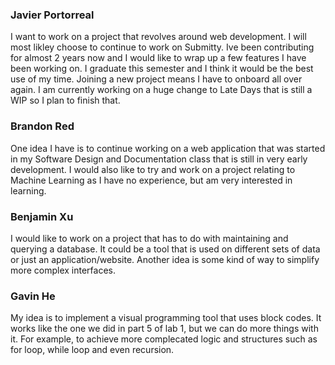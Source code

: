 ### Javier Portorreal

I want to work on a project that revolves around web development. I will most likley choose to continue to work on Submitty. Ive been contributing for almost 2 years now and I would like to wrap up a few features I have been working on. I graduate this semester and I think it would be the best use of my time. Joining a new project means I have to onboard all over again. I am currently working on a huge change to Late Days that is still a WIP so I plan to finish that.

### Brandon Red  

One idea I have is to continue working on a web application that was started in my Software Design and Documentation class that is still in very early development. I would also like to try and work on a project relating to Machine Learning as I have no experience, but am very interested in learning. 

### Benjamin Xu

I would like to work on a project that has to do with maintaining and querying a database. It 
could be a tool that is used on different sets of data or just an application/website. Another
idea is some kind of way to simplify more complex interfaces.

### Gavin He

My idea is to implement a visual programming tool that uses block codes. It works like the one we did in part 5 of lab 1, but we can do more things with it. For example, to achieve more complecated logic and structures such as for loop, while loop and even recursion.
